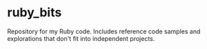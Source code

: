 ruby_bits
=========

Repository for my Ruby code. Includes reference code samples and explorations that don't fit into independent projects.
